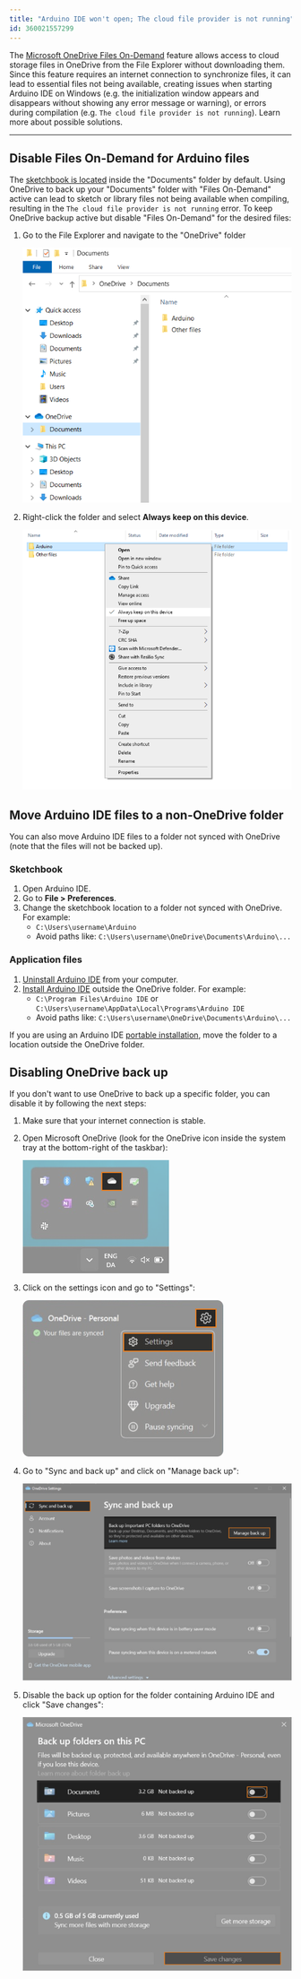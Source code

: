 ```yaml
---
title: "Arduino IDE won't open; The cloud file provider is not running"
id: 360021557299
---
```


The [Microsoft OneDrive Files On-Demand](https://support.microsoft.com/en-au/office/save-disk-space-with-onedrive-files-on-demand-for-windows-0e6860d3-d9f3-4971-b321-7092438fb38e) feature allows access to cloud storage files in OneDrive from the File Explorer without downloading them. Since this feature requires an internet connection to synchronize files, it can lead to essential files not being available, creating issues when starting Arduino IDE on Windows (e.g. the initialization window appears and disappears without showing any error message or warning), or errors during compilation (e.g. `The cloud file provider is not running`). Learn more about possible solutions.

---

<a id="keep-on-device"></a>

## Disable Files On-Demand for Arduino files

The [sketchbook is located](https://support.arduino.cc/hc/en-us/articles/4412950938514-Open-the-Sketchbook) inside the "Documents" folder by default. Using OneDrive to back up your "Documents" folder with "Files On-Demand" active can lead to sketch or library files not being available when compiling, resulting in the `The cloud file provider is not running` error. To keep OneDrive backup active but disable "Files On-Demand" for the desired files:

1. Go to the File Explorer and navigate to the "OneDrive" folder

   ![File explorer OneDrive folder](img/one-drive-folder.png)

2. Right-click the folder and select **Always keep on this device**.

   ![OneDrive "Always keep on this device" option selected](img/one-drive-always-keep-on-device.png)

<a id="move-ide-files"></a>

## Move Arduino IDE files to a non-OneDrive folder

You can also move Arduino IDE files to a folder not synced with OneDrive (note that the files will not be backed up).

### Sketchbook

   1. Open Arduino IDE.
   2. Go to **File > Preferences**.
   3. Change the sketchbook location to a folder not synced with OneDrive. For example:
         * `C:\Users\username\Arduino`
         * Avoid paths like: `C:\Users\username\OneDrive\Documents\Arduino\...`

### Application files

   1. [Uninstall Arduino IDE](https://support.arduino.cc/hc/en-us/articles/360021325733-Uninstall-Arduino-IDE) from your computer.
   2. [Install Arduino IDE](https://support.arduino.cc/hc/en-us/articles/360019833020-Download-and-install-Arduino-IDE) outside the OneDrive folder. For example:
      * `C:\Program Files\Arduino IDE` or `C:\Users\username\AppData\Local\Programs\Arduino IDE`
      * Avoid paths like: `C:\Users\username\OneDrive\Documents\Arduino\...`

If you are using an Arduino IDE [portable installation](https://docs.arduino.cc/software/ide-v1/tutorials/PortableIDE), move the folder to a location outside the OneDrive folder.

<a id="disable-backup"></a>

## Disabling OneDrive back up

If you don't want to use OneDrive to back up a specific folder, you can disable it by following the next steps:

1. Make sure that your internet connection is stable.
2. Open Microsoft OneDrive (look for the OneDrive icon inside the system tray at the bottom-right of the taskbar):

   ![Microsoft One Drive icon inside system tray](img/one-drive-system-tray.png)

3. Click on the settings icon and go to "Settings":

   ![Microsoft One Drive settings selected](img/one-drive-settings.png)

4. Go to "Sync and back up" and click on "Manage back up":

   ![Microsoft One Drive "Sync and back up" and "Manage back up" highlighted](img/one-drive-backup.png)

5. Disable the back up option for the folder containing Arduino IDE and click "Save changes":

   ![Microsoft One Drive "Back up folder on this PC" section](img/one-drive-backup-off.png)
